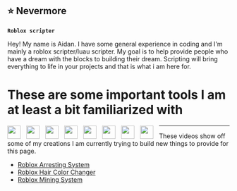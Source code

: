 ## ⭐ Nevermore

**`Roblox scripter`**

Hey! My name is Aidan. I have some general experience in coding and I'm mainly a roblox scripter/luau scripter.
My goal is to help provide people who have a dream with the blocks to building their dream. Scripting will bring everything to life in your projects and that is what i am here for.

# These are some important tools I am at least a bit familiarized with

<img align="left" width="30px" style="padding-right:10px;" src="https://cdn.jsdelivr.net/gh/devicons/devicon@latest/icons/html5/html5-original.svg">
<img align="left" width="30px" style="padding-right:10px;" src="https://cdn.jsdelivr.net/gh/devicons/devicon@latest/icons/css3/css3-original.svg">
<img align="left" width="30px" style="padding-right:10px;" src="https://cdn.jsdelivr.net/gh/devicons/devicon@latest/icons/javascript/javascript-original.svg">
<img align="left" width="30px" style="padding-right:10px;" src="https://cdn.jsdelivr.net/gh/devicons/devicon@latest/icons/lua/lua-original.svg">
<img align="left" width="30px" style="padding-right:10px;" src="https://cdn.jsdelivr.net/gh/devicons/devicon@latest/icons/blender/blender-original.svg">
<img align="left" width="30px" style="padding-right:10px;" src="https://cdn.jsdelivr.net/gh/devicons/devicon@latest/icons/figma/figma-original.svg">
<img align="left" width="30px" style="padding-right:10px;" src="https://cdn.jsdelivr.net/gh/devicons/devicon@latest/icons/godot/godot-original.svg">
<img align="left" width="30px" style="padding-right:10px;" src="https://cdn.jsdelivr.net/gh/devicons/devicon@latest/icons/unrealengine/unrealengine-original.svg">

<hr>

These videos show off some of my creations
I am currently trying to build new things to provide for this page.

 <ul>
  <li><a href="https://www.youtube.com/watch?v=V4g_HHlVlPg">Roblox Arresting System</a></li>
  <li><a href="https://www.youtube.com/watch?v=poCBaegEdBg">Roblox Hair Color Changer</a></li>
  <li><a href="https://www.youtube.com/watch?v=7P9M3lFZyAY">Roblox Mining System</a></li>
</ul> 

